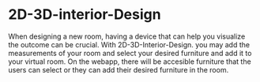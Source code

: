 # 2D-3D-interior-Design

When designing a new room, having a device that can help you visualize the outcome can be crucial. With 2D-3D-Interior-Design. you may add the measurements of your room and select your desired furniture and add it to your virtual room. On the webapp, there will be accesible furniture that the users can select or they can add their desired furniture in the room.


